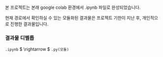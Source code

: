 ## 

본 프로젝트는 본래 google colab 환경에서 .ipynb 파일로 완성되었습니다.

현재 경로에서 확인하실 수 있는 모듈화된 결과물은 프로젝트 기한이 지난 후, 개인적으로 진행한 결과물입니다.

### 결과물 디벨롭
`.ipynb` $ \rightarrow $ `.py(모듈)`
